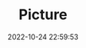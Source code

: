 ---
weight: 1
images:
- /images/edited/164.jpeg
title: Picture
date: 2022-10-24 22:59:53
tags: [luminar neo,work,person,frisbee,bench]
---